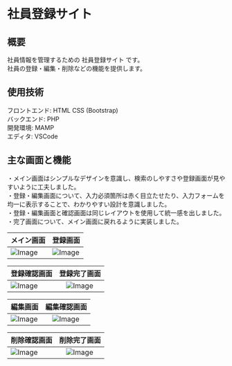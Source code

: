 # 社員登録サイト  
## 概要  
社員情報を管理するための 社員登録サイト です。  
社員の登録・編集・削除などの機能を提供します。  

## 使用技術    
フロントエンド: HTML CSS (Bootstrap)  
バックエンド: PHP  
開発環境: MAMP  
エディタ: VSCode  

## 主な画面と機能 

・メイン画面はシンプルなデザインを意識し、検索のしやすさや登録画面が見やすいように工夫しました。  
・登録・編集画面について、入力必須箇所は赤く目立たせたり、入力フォームを均一に表示することで、わかりやすい設計を意識しました。  
・登録・編集画面と確認画面は同じレイアウトを使用して統一感を出しました。  
・完了画面について、メイン画面に戻れるように実装しました。

| メイン画面 | 登録画面 |
| ---- | ---- |
| ![Image](https://github.com/user-attachments/assets/de12de35-ba73-4b90-a959-02f396d3a325) | ![Image](https://github.com/user-attachments/assets/de12de35-ba73-4b90-a959-02f396d3a325) |

| 登録確認画面 |  登録完了画面 |
| ---- | ---- |
| ![Image](https://github.com/user-attachments/assets/793cba8f-3608-44ea-be5d-a65b562e2ede) |　![Image](https://github.com/user-attachments/assets/182f2a43-f6b2-4e2b-8d3c-a8b958696f40) |

| 編集画面 |  編集確認画面 |
| ---- | ---- |
| ![Image](https://github.com/user-attachments/assets/c98556e0-8635-463c-b44d-dc80152da9fe) |　![Image](https://github.com/user-attachments/assets/c98556e0-8635-463c-b44d-dc80152da9fe) |

| 削除確認画面 |  削除完了画面 |
| ---- | ---- |
| ![Image](https://github.com/user-attachments/assets/d976de5c-fb64-4f95-bf9f-706554b95cd8) |　![Image](https://github.com/user-attachments/assets/d976de5c-fb64-4f95-bf9f-706554b95cd8) |

